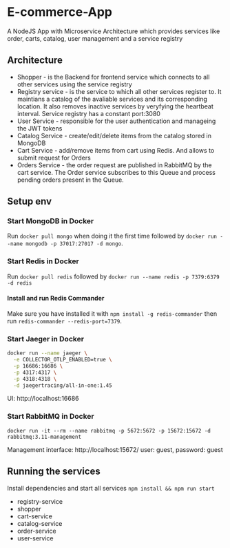 # E-commerce-App
A NodeJS App with Microservice Architecture which provides services like order, carts, catalog, user management and a service registry

## Architecture

- Shopper - is the Backend for frontend service which connects to all other services using the service registry
- Registry service - is the service to which all other services register to. It maintians a catalog of the avaliable services and its corresponding location. It also removes inactive services by veryfying the heartbeat interval. Service registry has a constant port:3080
- User Service - responsible for the user authentication and manageing the JWT tokens
- Catalog Service - create/edit/delete items from the catalog stored in MongoDB
- Cart Service - add/remove items from cart using Redis. And allows to submit request for Orders
- Orders Service - the order request are published in RabbitMQ by the cart service. The Order service subscribes to this Queue and process pending orders present in the Queue.

## Setup env

### Start MongoDB in Docker
Run `docker pull mongo` when doing it the first time followed by `docker run --name mongodb -p 37017:27017 -d mongo`.

### Start Redis in Docker
Run `docker pull redis` followed by `docker run --name redis -p 7379:6379 -d redis`

#### Install and run Redis Commander
Make sure you have installed it with `npm install -g redis-commander` then run `redis-commander --redis-port=7379`.

### Start Jaeger in Docker
```sh
docker run --name jaeger \
  -e COLLECTOR_OTLP_ENABLED=true \
  -p 16686:16686 \
  -p 4317:4317 \
  -p 4318:4318 \
  -d jaegertracing/all-in-one:1.45
```
UI: http://localhost:16686

### Start RabbitMQ in Docker
`docker run -it --rm --name rabbitmq -p 5672:5672 -p 15672:15672 -d rabbitmq:3.11-management`

Management interface: http://localhost:15672/ user: guest, password: guest

## Running the services
Install dependencies and start all services
`npm install && npm run start`
- registry-service
- shopper
- cart-service
- catalog-service
- order-service
- user-service
